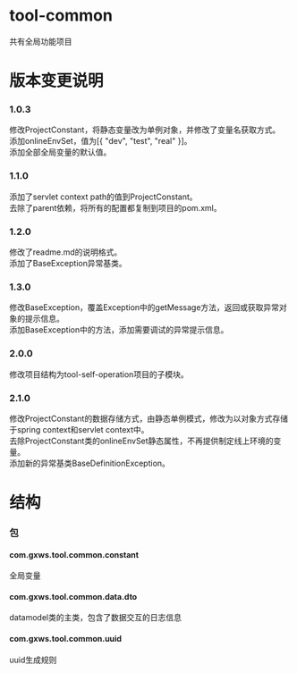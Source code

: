tool-common
===========

共有全局功能项目

# 版本变更说明
### 1.0.3
修改ProjectConstant，将静态变量改为单例对象，并修改了变量名获取方式。<br>
添加onlineEnvSet，值为[{ "dev", "test", "real" }]。<br>
添加全部全局变量的默认值。<br>

### 1.1.0
添加了servlet context path的值到ProjectConstant。<br>
去除了parent依赖，将所有的配置都复制到项目的pom.xml。<br>

### 1.2.0
修改了readme.md的说明格式。<br>
添加了BaseException异常基类。<br>

### 1.3.0
修改BaseException，覆盖Exception中的getMessage方法，返回或获取异常对象的提示信息。<br>
添加BaseException中的方法，添加需要调试的异常提示信息。<br>

### 2.0.0
修改项目结构为tool-self-operation项目的子模块。<br>

### 2.1.0
修改ProjectConstant的数据存储方式，由静态单例模式，修改为以对象方式存储于spring context和servlet context中。<br>
去除ProjectConstant类的onlineEnvSet静态属性，不再提供制定线上环境的变量。<br>
添加新的异常基类BaseDefinitionException。<br>

# 结构
### 包
#### com.gxws.tool.common.constant 
全局变量

#### com.gxws.tool.common.data.dto
datamodel类的主类，包含了数据交互的日志信息

#### com.gxws.tool.common.uuid
uuid生成规则